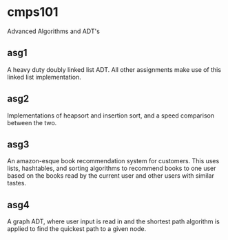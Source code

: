 cmps101
=======

Advanced Algorithms and ADT's


asg1
------
A heavy duty doubly linked list ADT. All other assignments make use of this linked list implementation.

asg2
-----
Implementations of heapsort and insertion sort, and a speed comparison between the two.

asg3
------
An amazon-esque book recommendation system for customers. This uses lists, hashtables, and sorting algorithms to recommend books to one user
based on the books read by the current user and other users with similar tastes.

asg4
------
A graph ADT, where user input is read in and the shortest path algorithm is applied to find the quickest path to a given node.

